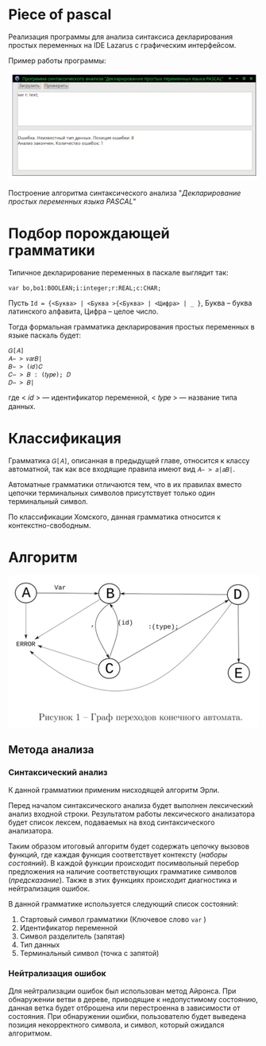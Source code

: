 # Piece of pascal

Реализация программы для анализа синтаксиса декларирования простых переменных на IDE Lazarus c графическим интерфейсом.

Пример работы программы:

![](2.png)

Построение алгоритма синтаксического анализа "*Декларирование простых переменных языка PASCAL*"

# Подбор порождающей грамматики

Типичное декларирование переменных в паскале выглядит так:

```
var bo,bo1:BOOLEAN;i:integer;r:REAL;c:CHAR;
```

Пусть `Id = {<Буква> | <Буква >{<Буква> | <Цифра> | _ }`, Буква – буква латинского алфавита, Цифра – целое число.

Тогда формальная грамматика декларирования простых переменных в языке паскаль будет:

```
𝐺[𝐴]
𝐴− > 𝑣𝑎𝑟𝐵|
𝐵− > (𝑖𝑑)𝐶
𝐶− > 𝐵 : (𝑡𝑦𝑝𝑒); 𝐷
𝐷− > 𝐵|
```

где < 𝑖𝑑 > — идентификатор переменной, < 𝑡𝑦𝑝𝑒 > — название типа данных.


# Классификация

Грамматика `𝐺[𝐴]`, описанная в предыдущей главе, относится к классу автоматной, так как все входящие правила имеют вид `𝐴− > 𝑎|𝑎𝐵|`.

Автоматные грамматики отличаются тем, что в их правилах вместо цепочки терминальных символов присутствует только один терминальный символ.

По классификации Хомского, данная грамматика относится к контекстно-свободным.

# Алгоритм

![](1.png)

## Метода анализа

### Синтаксический анализ

К данной грамматики применим нисходящей алгоритм Эрли.

Перед началом синтаксического анализа будет выполнен лексический анализ входной строки. Результатом работы лексического анализатора будет список лексем, подаваемых на вход синтаксического анализатора.

Таким образом итоговый алгоритм будет содержать цепочку вызовов функций, где каждая функция соответствует контексту (*наборы состояний*). В каждой функции происходит посимвольный перебор предложения на наличие соответствующих грамматике символов (*предсказание*). Также в этих функциях происходит диагностика и нейтрализация ошибок.

В данной грамматике используется следующий список состояний:

1. Стартовый символ грамматики (Ключевое слово `var` )
2. Идентификатор переменной
3. Символ разделитель (запятая)
4. Тип данных
5. Терминальный символ (точка с запятой)

### Нейтрализация ошибок

Для нейтрализации ошибок был использован метод Айронса. При обнаружении ветви в дереве, приводящие к недопустимому состоянию, данная ветка будет отброшена или перестроенна в зависимости от состояния. При обнаружении ошибки, пользователю будет выведена позиция некорректного символа, и символ, который ожидался алгоритмом.
